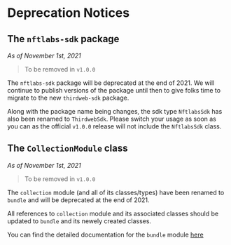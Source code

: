# Deprecation Notices


## The ``nftlabs-sdk`` package

*As of November 1st, 2021*

> To be removed in `v1.0.0`

The `nftlabs-sdk` package will be deprecated at the end of 2021. We will
continue to publish versions of the package until then to give folks time
to migrate to the new `thirdweb-sdk` package.

Along with the package name being changes, the sdk type `NftlabsSdk` has also been
renamed to `ThirdwebSdk`. Please switch your usage as soon as you can as the
official `v1.0.0` release will not include the `NftlabsSdk` class.

## The `CollectionModule` class

*As of November 1st, 2021*

> To be removed in `v1.0.0`

The `collection` module (and all of its classes/types) have been renamed to `bundle` and will be deprecated at the end of 2021.

All references to `collection` module and its associated classes should be updated to `bundle` and its newely created classes.

You can find the detailed documentation for the `bundle` module [here](/api-reference/modules/bundle/)
